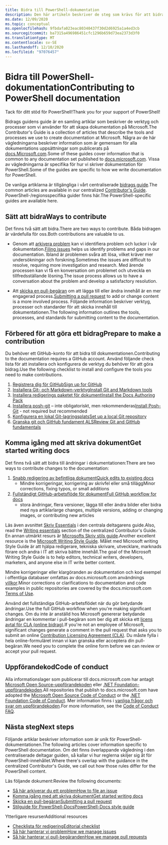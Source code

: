 ```yaml
---
title: Bidra till PowerShell-dokumentation
description: Den här artikeln beskriver de steg som krävs för att bidra till PowerShell-dokumentationen.
ms.date: 12/09/2020
ms.topic: conceptual
ms.openlocfilehash: 9fbdafa023eac80340437f30d2d6925a1a4ed3cb
ms.sourcegitcommit: ba7315a496986451cfc1296b659d73ea2373d3f0
ms.translationtype: MT
ms.contentlocale: sv-SE
ms.lasthandoff: 12/10/2020
ms.locfileid: "97076457"
---
```

# <a name="contributing-to-powershell-documentation"></a><span data-ttu-id="a4edc-103">Bidra till PowerShell-dokumentation</span><span class="sxs-lookup"><span data-stu-id="a4edc-103">Contributing to PowerShell documentation</span></span>

<span data-ttu-id="a4edc-104">Tack för ditt stöd för PowerShell!</span><span class="sxs-lookup"><span data-stu-id="a4edc-104">Thank you for your support of PowerShell!</span></span>

<span data-ttu-id="a4edc-105">Bidrags guidens guide är en samling artiklar som beskriver de verktyg och processer som vi använder för att skapa dokumentation på Microsoft.</span><span class="sxs-lookup"><span data-stu-id="a4edc-105">The Contributor's Guide is a collection of articles that describe the tools and processes we use to create documentation at Microsoft.</span></span> <span data-ttu-id="a4edc-106">Några av de här vägledningarna beskriver information som är gemensam för alla dokumentations uppsättningar som publicerats på [docs.Microsoft.com][docs].</span><span class="sxs-lookup"><span data-stu-id="a4edc-106">Some of these guides cover information that is common to any documentation set published to [docs.microsoft.com][docs].</span></span> <span data-ttu-id="a4edc-107">Vissa av vägledningarna är specifika för hur vi skriver dokumentation för PowerShell.</span><span class="sxs-lookup"><span data-stu-id="a4edc-107">Some of the guides are specific to how we write documentation for PowerShell.</span></span>

<span data-ttu-id="a4edc-108">De vanliga artiklarna är tillgängliga i vårt centraliserade [bidrags guide][contribute].</span><span class="sxs-lookup"><span data-stu-id="a4edc-108">The common articles are available in our centralized [Contributor's Guide][contribute].</span></span> <span data-ttu-id="a4edc-109">PowerShell-/regionsspecifika guider finns här.</span><span class="sxs-lookup"><span data-stu-id="a4edc-109">The PowerShell-specific guides are available here.</span></span>

## <a name="ways-to-contribute"></a><span data-ttu-id="a4edc-110">Sätt att bidra</span><span class="sxs-lookup"><span data-stu-id="a4edc-110">Ways to contribute</span></span>

<span data-ttu-id="a4edc-111">Det finns två sätt att bidra.</span><span class="sxs-lookup"><span data-stu-id="a4edc-111">There are two ways to contribute.</span></span> <span data-ttu-id="a4edc-112">Båda bidragen är värdefulla för oss.</span><span class="sxs-lookup"><span data-stu-id="a4edc-112">Both contributions are valuable to us.</span></span>

- <span data-ttu-id="a4edc-113">Genom att [arkivera problem][file-an-issue] kan vi identifiera problem och luckor i vår dokumentation.</span><span class="sxs-lookup"><span data-stu-id="a4edc-113">[Filing issues][file-an-issue] helps us identify problems and gaps in our documentation.</span></span> <span data-ttu-id="a4edc-114">Ibland är problemen svåra att lösa, vilket kräver mer undersökningar och forskning.</span><span class="sxs-lookup"><span data-stu-id="a4edc-114">Sometimes the issues are difficult to resolve, requiring more investigation and research.</span></span> <span data-ttu-id="a4edc-115">Med ärende processen kan vi få en konversation om problemet och utveckla en tillfredsställande lösning.</span><span class="sxs-lookup"><span data-stu-id="a4edc-115">The issue process allows us to have a conversation about the problem and develop a satisfactory resolution.</span></span>

- <span data-ttu-id="a4edc-116">Att [skicka en pull-begäran](pull-requests.md) om att lägga till eller ändra innehåll är en mer engagerad process.</span><span class="sxs-lookup"><span data-stu-id="a4edc-116">[Submitting a pull request](pull-requests.md) to add or change content is a more involved process.</span></span>
  <span data-ttu-id="a4edc-117">Följande information beskriver verktyg, processer och standarder för att skicka innehåll till dokumentationen.</span><span class="sxs-lookup"><span data-stu-id="a4edc-117">The following information outlines the tools, processes, and standards for submitting content to the documentation.</span></span>

## <a name="prepare-to-make-a-contribution"></a><span data-ttu-id="a4edc-118">Förbered för att göra ett bidrag</span><span class="sxs-lookup"><span data-stu-id="a4edc-118">Prepare to make a contribution</span></span>

<span data-ttu-id="a4edc-119">Du behöver ett GitHub-konto för att bidra till dokumentationen.</span><span class="sxs-lookup"><span data-stu-id="a4edc-119">Contributing to the documentation requires a GitHub account.</span></span> <span data-ttu-id="a4edc-120">Använd följande check lista för att installera och konfigurera de verktyg du behöver för att göra bidrag.</span><span class="sxs-lookup"><span data-stu-id="a4edc-120">Use the following checklist to install and configure the tools you need to make contributions.</span></span>

1. [<span data-ttu-id="a4edc-121">Registrera dig för GitHub</span><span class="sxs-lookup"><span data-stu-id="a4edc-121">Sign up for GitHub</span></span>](/contribute/get-started-setup-github)
1. [<span data-ttu-id="a4edc-122">Installera Git- och Markdown-verktyg</span><span class="sxs-lookup"><span data-stu-id="a4edc-122">Install Git and Markdown tools</span></span>](/contribute/get-started-setup-tools)
1. [<span data-ttu-id="a4edc-123">Installera redigerings paketet för dokument</span><span class="sxs-lookup"><span data-stu-id="a4edc-123">Install the Docs Authoring Pack</span></span>](/contribute/how-to-write-docs-auth-pack)
1. <span data-ttu-id="a4edc-124">[Installera posh-git][posh-git] – inte obligatoriskt, men rekommenderas</span><span class="sxs-lookup"><span data-stu-id="a4edc-124">[Install Posh-Git][posh-git] - not required but recommended</span></span>
1. [<span data-ttu-id="a4edc-125">Konfigurera en lokal Git-lagringsplats</span><span class="sxs-lookup"><span data-stu-id="a4edc-125">Set up a local Git repository</span></span>](/contribute/get-started-setup-local)
1. [<span data-ttu-id="a4edc-126">Granska git och GitHub fundament ALS</span><span class="sxs-lookup"><span data-stu-id="a4edc-126">Review Git and GitHub fundamentals</span></span>](/contribute/git-github-fundamentals)

## <a name="get-started-writing-docs"></a><span data-ttu-id="a4edc-127">Komma igång med att skriva dokument</span><span class="sxs-lookup"><span data-stu-id="a4edc-127">Get started writing docs</span></span>

<span data-ttu-id="a4edc-128">Det finns två sätt att bidra till ändringar i dokumentationen:</span><span class="sxs-lookup"><span data-stu-id="a4edc-128">There are two ways to contribute changes to the documentation:</span></span>

1. [<span data-ttu-id="a4edc-129">Snabb redigering av befintliga dokument</span><span class="sxs-lookup"><span data-stu-id="a4edc-129">Quick edits to existing docs</span></span>](/contribute/#quick-edits-to-existing-documents)
   - <span data-ttu-id="a4edc-130">Mindre korrigeringar, korrigering av skrivfel eller små tillägg</span><span class="sxs-lookup"><span data-stu-id="a4edc-130">Minor corrections, fixing typos, or small additions</span></span>
1. [<span data-ttu-id="a4edc-131">Fullständigt GitHub-arbetsflöde för dokument</span><span class="sxs-lookup"><span data-stu-id="a4edc-131">Full GitHub workflow for docs</span></span>](/contribute/how-to-write-workflows-major)
   - <span data-ttu-id="a4edc-132">stora ändringar, flera versioner, lägga till eller ändra bilder eller bidra med nya artiklar</span><span class="sxs-lookup"><span data-stu-id="a4edc-132">large changes, multiple versions, adding or changing images, or contributing new articles</span></span>

<span data-ttu-id="a4edc-133">Läs även avsnittet [Skriv Essentials](/contribute/style-quick-start) i den centrala deltagarens guide.</span><span class="sxs-lookup"><span data-stu-id="a4edc-133">Also, read the [Writing essentials](/contribute/style-quick-start) section of the centralized Contributor's Guide.</span></span> <span data-ttu-id="a4edc-134">En annan utmärkt resurs är [Microsofts Skriv stils guide][style-guide].</span><span class="sxs-lookup"><span data-stu-id="a4edc-134">Another excellent resource is the [Microsoft Writing Style Guide][style-guide].</span></span> <span data-ttu-id="a4edc-135">Målet med Microsoft writing Style Guide är att hjälpa redigerare, tekniska skrivare, utvecklare, marknads förare och andra i IT att skriva bättre innehåll.</span><span class="sxs-lookup"><span data-stu-id="a4edc-135">The goal of the Microsoft Writing Style Guide is to help editors, technical writers, developers, marketers, and anyone else in IT write better content.</span></span>

<span data-ttu-id="a4edc-136">Mindre korrigeringar eller klargöranden av dokumentation och kod exempel i offentliga databaser omfattas av docs.microsoft.com användnings [villkor][terms-of-use].</span><span class="sxs-lookup"><span data-stu-id="a4edc-136">Minor corrections or clarifications to documentation and code examples in public repositories are covered by the docs.microsoft.com [Terms of Use][terms-of-use].</span></span>

<span data-ttu-id="a4edc-137">Använd det fullständiga GitHub-arbetsflödet när du gör betydande ändringar.</span><span class="sxs-lookup"><span data-stu-id="a4edc-137">Use the full GitHub workflow when you're making significant changes.</span></span> <span data-ttu-id="a4edc-138">Om du inte är anställd hos Microsoft genererar betydande ändringar en kommentar i pull-begäran som ber dig att skicka ett [licens avtal för CLA (online bidrag)][cla].</span><span class="sxs-lookup"><span data-stu-id="a4edc-138">If you're not an employee of Microsoft, significant changes generate a comment in the pull request that asks you to submit an online [Contribution Licensing Agreement (CLA)][cla].</span></span> <span data-ttu-id="a4edc-139">Du måste fylla i hela online-formuläret innan vi kan granska eller acceptera din pull-begäran.</span><span class="sxs-lookup"><span data-stu-id="a4edc-139">We need you to complete the online form before we can review or accept your pull request.</span></span>

## <a name="code-of-conduct"></a><span data-ttu-id="a4edc-140">Uppförandekod</span><span class="sxs-lookup"><span data-stu-id="a4edc-140">Code of conduct</span></span>

<span data-ttu-id="a4edc-141">Alla informationslager som publicerar till docs.microsoft.com har antagit [Microsoft Open Source-uppförandekoden](https://opensource.microsoft.com/codeofconduct/) eller [.NET Foundation-uppförandekoden](https://dotnetfoundation.org/code-of-conduct).</span><span class="sxs-lookup"><span data-stu-id="a4edc-141">All repositories that publish to docs.microsoft.com have adopted the [Microsoft Open Source Code of Conduct](https://opensource.microsoft.com/codeofconduct/) or the [.NET Foundation Code of Conduct](https://dotnetfoundation.org/code-of-conduct).</span></span> <span data-ttu-id="a4edc-142">Mer information finns i [vanliga frågor och svar om uppförandekoden](https://opensource.microsoft.com/codeofconduct/faq/).</span><span class="sxs-lookup"><span data-stu-id="a4edc-142">For more information, see the [Code of Conduct FAQ](https://opensource.microsoft.com/codeofconduct/faq/).</span></span>

## <a name="next-steps"></a><span data-ttu-id="a4edc-143">Nästa steg</span><span class="sxs-lookup"><span data-stu-id="a4edc-143">Next steps</span></span>

<span data-ttu-id="a4edc-144">Följande artiklar beskriver information som är unik för PowerShell-dokumentationen.</span><span class="sxs-lookup"><span data-stu-id="a4edc-144">The following articles cover information specific to PowerShell documentation.</span></span> <span data-ttu-id="a4edc-145">Om det finns överlappande vägledning i den centraliserade deltagar guiden, så kallar vi hur reglerna skiljer sig åt för PowerShell-innehållet.</span><span class="sxs-lookup"><span data-stu-id="a4edc-145">Where there's overlap with the guidance in the centralized Contributor's Guide, we call out how those rules differ for the PowerShell content.</span></span>

<span data-ttu-id="a4edc-146">Läs följande dokument:</span><span class="sxs-lookup"><span data-stu-id="a4edc-146">Review the following documents:</span></span>

- [<span data-ttu-id="a4edc-147">Så här arkiverar du ett problem</span><span class="sxs-lookup"><span data-stu-id="a4edc-147">How to file an issue</span></span>](file-an-issue.md)
- [<span data-ttu-id="a4edc-148">Komma igång med att skriva dokument</span><span class="sxs-lookup"><span data-stu-id="a4edc-148">Get started writing docs</span></span>](get-started-writing.md)
- [<span data-ttu-id="a4edc-149">Skicka en pull-begäran</span><span class="sxs-lookup"><span data-stu-id="a4edc-149">Submitting a pull request</span></span>](pull-requests.md)
- [<span data-ttu-id="a4edc-150">Stilguide för PowerShell-Docs</span><span class="sxs-lookup"><span data-stu-id="a4edc-150">PowerShell-Docs style guide</span></span>](powershell-style-guide.md)

<span data-ttu-id="a4edc-151">Ytterligare resurser</span><span class="sxs-lookup"><span data-stu-id="a4edc-151">Additional resources</span></span>

- [<span data-ttu-id="a4edc-152">Checklista för redigering</span><span class="sxs-lookup"><span data-stu-id="a4edc-152">Editorial checklist</span></span>](editorial-checklist.md)
- [<span data-ttu-id="a4edc-153">Så här hanterar vi problem</span><span class="sxs-lookup"><span data-stu-id="a4edc-153">How we manage issues</span></span>](managing-issues.md)
- [<span data-ttu-id="a4edc-154">Så här hanterar vi pull-begäranden</span><span class="sxs-lookup"><span data-stu-id="a4edc-154">How we manage pull requests</span></span>](managing-pull-requests.md)

<!--link refs-->
[cla]: https://cla.microsoft.com/
[contribute]: /contribute/
[docs]: https://docs.microsoft.com/
[file-an-issue]: file-an-issue.md
[posh-git]: https://www.powershellgallery.com/packages/posh-git
[psdocs]: /powershell
[style-guide]: /style-guide/welcome/
[terms-of-use]: /legal/termsofuse
